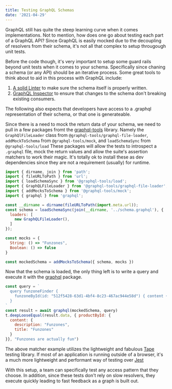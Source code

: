 ```yaml
---
title: Testing GraphQL Schemas
date: '2021-04-29'
---
```


GraphQL still has quite the steep learning curve when it comes implementations.
Not to mention,
how does one go about testing each part of a GraphQL API?
Since GraphQL is easily mocked due to the decoupling of resolvers from their schema,
it's not all that complex to setup througough unit tests.

Before the code though,
it's very important to setup some guard rails beyond unit tests when it comes to your schema.
Specifically since chaning a schema (or any API) should be an iterative process.
Some great tools to think about to aid in this process with GraphQL include:

1. [A solid Linter][gqllint] to make sure the schema itself is properly written.
1. [GraphQL Inspector][gqlinsp] to ensure that changes to the schema don't breaking existing consumers.

The following also expects that developers have access to a .graphql representation of their schema,
or that one is generateable.

Since there is a need to mock the return data of your schema,
we need to pull in a few packages fromt the [graphql-tools][gtools] library.
Namely the `GraphQlFileLoader` class from `@graphql-tools/graphql-file-loader`,
`addMockToSchema` from `@graphql-tools/mock`, and
`loadSchemaSync` from `@graphql-tools/load`
These packages will allow the tests to introspect a `.graphql` file,
mock the return values and allow the suite's assertion matchers to work their magic.
It's totally ok to install these as dev dependencies since they are not a requirement (usually) for runtime.

```javascript
import { dirname, join } from 'path';
import { fileURLToPath } from 'url';
import { loadSchemaSync } from '@graphql-tools/load';
import { GraphQLFileLoader } from '@graphql-tools/graphql-file-loader';
import { addMocksToSchema } from '@graphql-tools/mock';
import { graphql } from 'graphql';

const __dirname = dirname(fileURLToPath(import.meta.url));
const schema = loadSchemaSync(join(__dirname, '../schema.graphql'), {
  loaders: [
    new GraphQLFileLoader(),
  ]
});

const mocks = {
  String: () => "Funzones",
  Boolean: () => false
}

const mockedSchema = addMocksToSchema({ schema, mocks })
```

Now that the schema is loaded,
the only thing left is to write a query and execute it with the [graphql][gql] package.

```javascript
const query = `
  query funzoneFinder {
    funzoneById(id: "512f5428-63d1-4bf4-8c23-467ac944e58d") { content { description, title } }
  }
`
const result = await graphql(mockedSchema, query)
t.deepLooseEqual(result.data, { productById: {
  content: {
    description: "Funzones",
    title: "Funzones"
  }
}}, "Funzones are actually fun")
```

The above matcher example utilizes the lightweight and fabulous [Tape][tape] testing library.
If most of an application is running outside of a browser,
it's a much more lightweight and performant way of testing over [Jest][jest]

With this setup,
a team can specifically test any access pattern that they choose.
In addition,
since these tests don't rely on slow resolvers,
they execute quickly leading to fast feedback as a graph is built out.

[gqllint]: https://github.com/cjoudrey/graphql-schema-linter
[gqlinsp]: https://github.com/kamilkisiela/graphql-inspector
[gtools]: https://www.graphql-tools.com/
[gql]: https://www.npmjs.com/package/graphql
[tape]: https://github.com/substack/tape
[jest]: https://jestjs.io/
